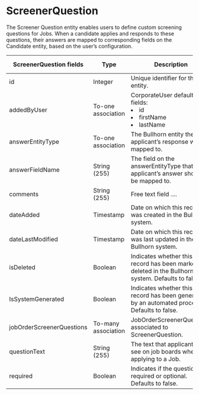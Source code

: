 # ScreenerQuestion

The Screener Question entity enables users to define custom screening questions for Jobs. When a candidate applies and responds to these questions, their answers are mapped to corresponding fields on the Candidate entity, based on the user’s configuration.

<table>
    <colgroup>
        <col width="20%" />
        <col width="20%" />
        <col width="20%" />
        <col width="20%" />
        <col width="20%" />
    </colgroup>
    <thead>
        <tr class="header">
            <th>ScreenerQuestion fields</th>
            <th>Type</th>
            <th>Description</th>
            <th>Not null</th>
            <th>Read-only</th>
        </tr>
    </thead>
    <tbody>
        <tr class="even">
            <td>id</td>
            <td>Integer</td>
            <td>Unique identifier for this entity.</td>
            <td>X</td>
            <td>X</td>
        </tr>
        <tr class="odd">
            <td>addedByUser</td>
            <td>To-one association</td>
            <td>CorporateUser default fields: 
                <li>id</li>
                <li>firstName</li>
                <li>lastName</li>
            </td>
            <td>X</td>
            <td></td>
        </tr>
        <tr class="even">
            <td>answerEntityType</td>
            <td>To-one association</td>
            <td>The Bullhorn entity the applicant’s response will be mapped to.</td>
            <td></td>
            <td></td>
        </tr>
        <tr class="odd">
            <td>answerFieldName</td>
            <td>String (255)</td>
            <td>The field on the answerEntityType that the applicant’s answer should be mapped to.</td>
            <td></td>
            <td></td>
        </tr>
        <tr class="even">
            <td>comments</td>
            <td>String (255)</td>
            <td>Free text field ....</td>
            <td></td>
            <td></td>
        </tr>
        <tr class="odd">
            <td>dateAdded</td>
            <td>Timestamp</td>
            <td>Date on which this record was created in the Bullhorn system.</td>
            <td>X</td>
            <td></td>
        </tr>
        <tr class="even">
            <td>dateLastModified</td>
            <td>Timestamp</td>
            <td>Date on which this record was last updated in the Bullhorn system.</td>
            <td>X</td>
            <td></td>
        </tr>
        <tr class="odd">
            <td>isDeleted</td>
            <td>Boolean</td>
            <td>Indicates whether this record has been marked as deleted in the Bullhorn system. Defaults to false.</td>
            <td>X</td>
            <td></td>
        </tr>
        <tr class="even">
            <td>IsSystemGenerated</td>
            <td>Boolean</td>
            <td>Indicates whether this record has been generated by an automated process. Defaults to false.</td>
            <td>X</td>
            <td></td>
        </tr>
        <tr class="odd">
            <td>jobOrderScreenerQuestions</td>
            <td>To-many association</td>
            <td>JobOrderScreenerQuestions associated to ScreenerQuestion.</td>
            <td></td>
            <td></td>
        </tr>
        <tr class="even">
            <td>questionText</td>
            <td>String (255)</td>
            <td>The text that applicants will see on job boards when applying to a Job.</td>
            <td>X</td>
            <td></td>
        </tr>
        <tr class="odd">
            <td>required</td>
            <td>Boolean</td>
            <td>Indicates if the question is required or optional. Defaults to false.</td>
            <td>X</td>
            <td></td>
        </tr>
    </tbody>
</table>